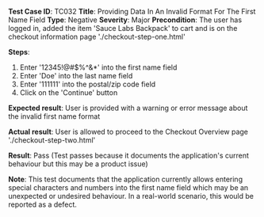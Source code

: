 **Test Case ID**: TC032
**Title**: Providing Data In An Invalid Format For The First Name Field
**Type**: Negative
**Severity**: Major
**Precondition**: The user has logged in, added the item 'Sauce Labs Backpack' to cart and is on the checkout information page './checkout-step-one.html'

**Steps**:
1. Enter '12345!@#$%^&*' into the first name field
2. Enter 'Doe' into the last name field
3. Enter '111111' into the postal/zip code field
4. Click on the 'Continue' button

**Expected result**: User is provided with a warning or error message about the invalid first name format

**Actual result**: User is allowed to proceed to the Checkout Overview page './checkout-step-two.html'

**Result**: Pass (Test passes because it documents the application's current behaviour but this may be a product issue)

**Note**: This test documents that the application currently allows entering special characters and numbers into the first name field which may be an unexpected or undesired behaviour. In a real-world scenario, this would be reported as a defect.